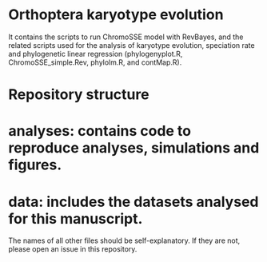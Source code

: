 # Orthoptera karyotype evolution
It contains the scripts to run ChromoSSE model with RevBayes, and the related scripts used for the analysis of karyotype evolution, speciation rate and phylogenetic linear regression (phylogenyplot.R, ChromoSSE_simple.Rev, phylolm.R, and contMap.R).

# Repository structure
# analyses: contains code to reproduce analyses, simulations and figures.
# data: includes the datasets analysed for this manuscript.
The names of all other files should be self-explanatory. If they are not, please open an issue in this repository.
